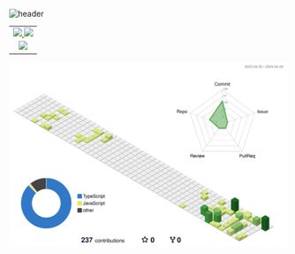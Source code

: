 ![header](https://capsule-render.vercel.app/api?type=slice&color=auto&height=200&section=header&text=Rero0124&fontSize=55&rotate=10&desc=Kim,%20Seunghun&descAlignY=40&fontAlignY=25)

<!--
**Rero0124/Rero0124** is a ✨ _special_ ✨ repository because its `README.md` (this file) appears on your GitHub profile.

Here are some ideas to get you started:

- 🔭 I’m currently working on ...
- 🌱 I’m currently learning ...
- 👯 I’m looking to collaborate on ...
- 🤔 I’m looking for help with ...
- 💬 Ask me about ...
- 📫 How to reach me: ...
- 😄 Pronouns: ...
- ⚡ Fun fact: ...
-->

<div align="center">
  <table>
    <tr valign="top">
      <td>
        <a href="https://solved.ac/seunghun/">
            <img src="http://mazassumnida.wtf/api/v2/generate_badge?boj=seunghun" height="100%"> 
        </a>
        <img src="https://github-readme-stats.vercel.app/api/top-langs/?username=rero0124&layout=compact&theme=tokyonight">
      </td>
    </tr>
    <tr>
      <td colspan="2" align="center">
        <img src="https://github-readme-stats.vercel.app/api?username=rero0124&show_icons=true&theme=tokyonight">
      </td>
    </tr>
  </table>
<div>

![](./profile-3d-contrib/profile-green-animate.svg)